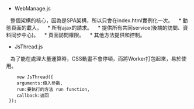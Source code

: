 * WebManage.js

    整個架構的核心，因為是SPA架構，所以只會在index.html實例化一次。
    * 動態頁面的載入。
    * 所有ajax的請求。
    * 提供所有共同service(後端的訪問、資料同步中心)。
    * 頁面訪問權限。
    * 其他方法提供和控制。
* JsThread.js

    為了能在處理大量運算時，CSS動畫不會停頓，而將Worker打包起來，易於使用。
    
    	new JsThread({
		arguments:傳入參數,
		run:要執行的方法 run function,
		callback:返回
   	 });
    
